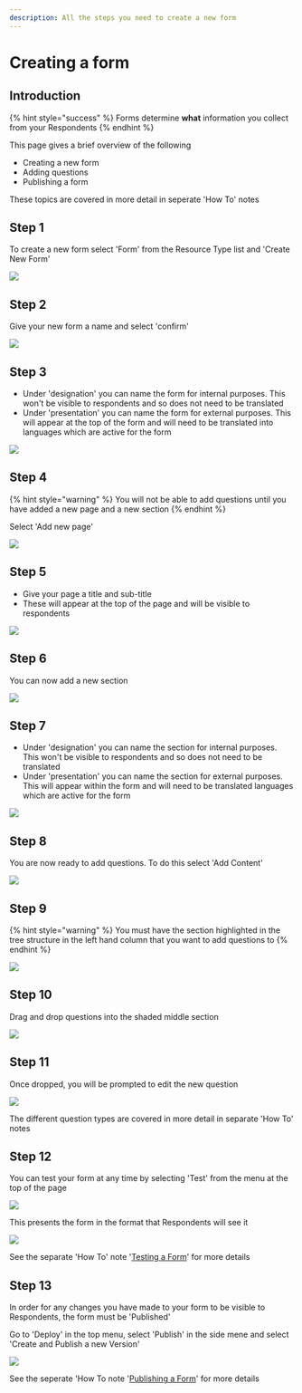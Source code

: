 ```yaml
---
description: All the steps you need to create a new form
---
```


# Creating a form

## Introduction

{% hint style="success" %}
Forms determine **what** information you collect from your Respondents
{% endhint %}

This page gives a brief overview of the following

* Creating a new form
* Adding questions
* Publishing a form

These topics are covered in more detail in seperate 'How To' notes

## Step 1

To create a new form select 'Form' from the Resource Type list and 'Create New Form'

![](<../../.gitbook/assets/image (320) (1).png>)

## Step 2

Give your new form a name and select 'confirm'

![](<../../.gitbook/assets/image (321) (1) (1).png>)

## Step 3

* Under 'designation' you can name the form for internal purposes.  This won't be visible to respondents and so does not need to be translated
* Under 'presentation' you can name the form for external purposes.  This will appear at the top of the form and will need to be translated into languages which are active for the form

![](<../../.gitbook/assets/image (317) (1).png>)

## Step 4

{% hint style="warning" %}
You will not be able to add questions until you have added a new page and a new section
{% endhint %}

Select 'Add new page'

![](<../../.gitbook/assets/image (301) (1).png>)

## Step 5

* Give your page a title and sub-title
* These will appear at the top of the page and will be visible to respondents

![](<../../.gitbook/assets/image (313) (1).png>)

## Step 6

You can now add a new section

![](<../../.gitbook/assets/image (318) (1).png>)

## Step 7

* Under 'designation' you can name the section for internal purposes.  This won't be visible to respondents and so does not need to be translated
* Under 'presentation' you can name the section for external purposes.  This will appear within the form and will need to be translated languages which are active for the form

![](<../../.gitbook/assets/image (303) (1) (1).png>)

## Step 8

You are now ready to add questions.  To do this select 'Add Content'

![](<../../.gitbook/assets/image (312) (1).png>)

## Step 9

{% hint style="warning" %}
You must have the section highlighted in the tree structure in the left hand column that you want to add questions to
{% endhint %}

![](<../../.gitbook/assets/image (311).png>)

## Step 10

Drag and drop questions into the shaded middle section

![](<../../.gitbook/assets/image (300) (1).png>)

## Step 11

Once dropped, you will be prompted to edit the new question&#x20;

![](<../../.gitbook/assets/image (302).png>)

The different question types are covered in more detail in separate 'How To' notes

## Step 12

You can test your form at any time by selecting 'Test' from the menu at the top of the page

![](<../../.gitbook/assets/image (324) (1).png>)

This presents the form in the format that Respondents will see it

![](<../../.gitbook/assets/image (301).png>)

See the separate 'How To' note '[Testing a Form](https://app.gitbook.com/o/-LCmmrbb3mPcyvxukobx/s/-LDglCKkoaiLL-wpvCjA/c/kjEpt7kq2p2GIogt0eWt/how-to-guides/forms/testing-a-form)' for more details

## Step 13

In order for any changes you have made to your form to be visible to Respondents, the form must be 'Published'

Go to 'Deploy' in the top menu, select 'Publish' in the side mene and select 'Create and Publish a new Version'&#x20;

&#x20;

![](<../../.gitbook/assets/image (322) (1).png>)

See the seperate 'How To note '[Publishing a Form](https://app.gitbook.com/o/-LCmmrbb3mPcyvxukobx/s/-LDglCKkoaiLL-wpvCjA/c/kjEpt7kq2p2GIogt0eWt/how-to-guides/forms/publishing-a-form)' for more details
